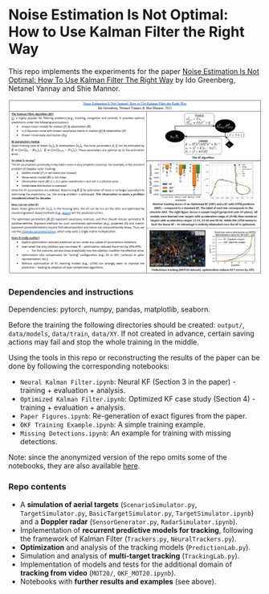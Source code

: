 # Noise Estimation Is Not Optimal: How to Use Kalman Filter the Right Way

This repo implements the experiments for the paper [Noise Estimation Is Not Optimal: How To Use Kalman Filter The Right Way]() by Ido Greenberg, Netanel Yannay and Shie Mannor.

<img src="https://github.com/ido90/UsingKalmanFilterTheRightWay/blob/master/poster/Poster.png" width="960">

### Dependencies and instructions
Dependencies: pytorch, numpy, pandas, matplotlib, seaborn.

Before the training the following directories should be created: `output/`, `data/models`, `data/train`, `data/XY`. If not created in advance, certain saving actions may fail and stop the whole training in the middle.

Using the tools in this repo or reconstructing the results of the paper can be done by following the corresponding notebooks:
* `Neural Kalman Filter.ipynb`: Neural KF (Section 3 in the paper) - training + evaluation + analysis.
* `Optimized Kalman Filter.ipynb`: Optimized KF case study (Section 4) - training + evaluation + analysis.
* `Paper Figures.ipynb`: Re-generation of exact figures from the paper.
* `OKF Training Example.ipynb`: A simple training example.
* `Missing Detections.ipynb`: An example for training with missing detections.

Note: since the anonymized version of the repo omits some of the notebooks, they are also available [here](https://drive.google.com/drive/folders/1I3rgOCxxzVg6lsIZB7EKl1WAi3cNSE-N?usp=sharing).

### Repo contents
* A **simulation of aerial targets** (`ScenarioSimulator.py`, `TargetSimulator.py`, `BasicTargetSimulator.py`, `TargetSimulator.ipynb`) and a **Doppler radar** (`SensorGenerator.py`, `RadarSimulator.ipynb`).
* Implementation of **recurrent predictive models for tracking**, following the framework of Kalman Filter (`Trackers.py`, `NeuralTrackers.py`).
* **Optimization** and analysis of the tracking models (`PredictionLab.py`).
* Simulation and analysis of **multi-target tracking** (`TrackingLab.py`).
* Implementation of models and tests for the additional domain of **tracking from video** (`MOT20/`, `OKF_MOT20.ipynb`).
* Notebooks with **further results and examples** (see above).
